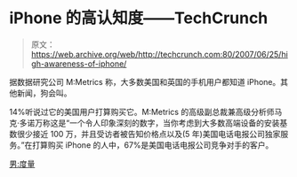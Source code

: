 # iPhone 的高认知度——TechCrunch

> 原文：<https://web.archive.org/web/http://techcrunch.com:80/2007/06/25/high-awareness-of-iphone/>

据数据研究公司 M:Metrics 称，大多数美国和英国的手机用户都知道 iPhone。其他新闻，狗会叫。

14%听说过它的美国用户打算购买它。M:Metrics 的高级副总裁兼高级分析师马克·多诺万称这是“一个令人印象深刻的数字，当你考虑到大多数高端设备的安装基数很少接近 100 万，并且受访者被告知价格点以及(5 年)美国电话电报公司独家服务。”在打算购买 iPhone 的人中，67%是美国电话电报公司竞争对手的客户。

[男:度量](https://web.archive.org/web/20210302024252/http://mmetrics.com/)